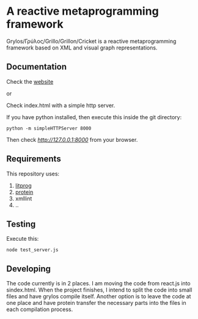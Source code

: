 # A reactive metaprogramming framework

Grylos/Γρύλος/Grillo/Grillon/Cricket is a reactive metaprogramming framework based on XML and visual graph representations.

## Documentation

Check the [website](https://xekoukou.github.io/grylos)

or 

Check index.html with a simple http server.

If you have python installed, then execute this inside the git directory:

```
python -m simpleHTTPServer 8000
```

Then check *http://127.0.0.1:8000* from your browser.

## Requirements

This repository uses:

1.  [litprog](https://github.com/xekoukou/litprog)
2.  [protein](https://github.com/xekoukou/protein)
3.  xmllint
4.  ..

## Testing

Execute this:

```
node test_server.js
```

## Developing 

The code currently is in 2 places. I am moving the code from react.js into sindex.html.
When the project finishes, I intend to split the code into small files and have grylos compile itself.
Another option is to leave the code at one place and have protein transfer the necessary parts into the files in each compilation process.



